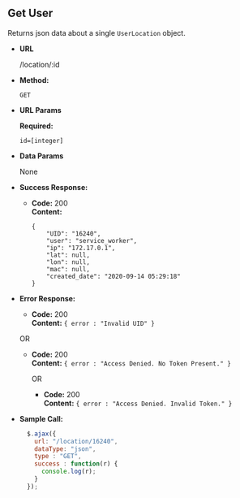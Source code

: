 **Get User**
----
  Returns json data about a single `UserLocation` object.

* **URL**

  /location/:id

* **Method:**

  `GET`

*  **URL Params**

   **Required:**

   `id=[integer]`

* **Data Params**

  None

* **Success Response:**

  * **Code:** 200 <br />
    **Content:**
    ```
    {
        "UID": "16240",
        "user": "service_worker",
        "ip": "172.17.0.1",
        "lat": null,
        "lon": null,
        "mac": null,
        "created_date": "2020-09-14 05:29:18"
    }
    ```

* **Error Response:**

  * **Code:** 200 <br />
    **Content:** `{ error : "Invalid UID" }`

  OR

  * **Code:** 200 <br />
    **Content:** `{ error : "Access Denied. No Token Present." }`

    OR

    * **Code:** 200 <br />
      **Content:** `{ error : "Access Denied. Invalid Token." }`

* **Sample Call:**

  ```javascript
    $.ajax({
      url: "/location/16240",
      dataType: "json",
      type : "GET",
      success : function(r) {
        console.log(r);
      }
    });
  ```
